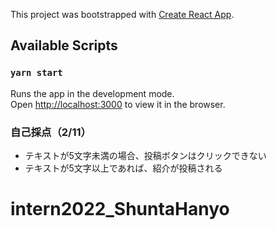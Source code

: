 This project was bootstrapped with [Create React App](https://github.com/facebook/create-react-app).

## Available Scripts
### `yarn start`

Runs the app in the development mode.<br />
Open [http://localhost:3000](http://localhost:3000) to view it in the browser.

### 自己採点（2/11）
- テキストが5文字未満の場合、投稿ボタンはクリックできない
- テキストが5文字以上であれば、紹介が投稿される
# intern2022_ShuntaHanyo
